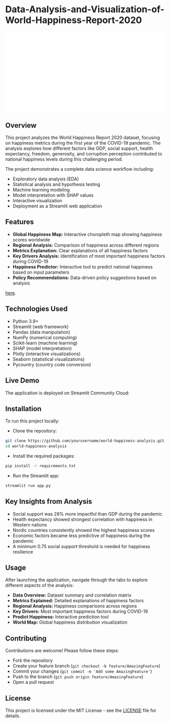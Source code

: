 # Data-Analysis-and-Visualization-of-World-Happiness-Report-2020
![World Happiness Report](assets/id8lGFstdW_1751913596371.svg)

## Overview
This project analyzes the World Happiness Report 2020 dataset, focusing on happiness metrics during the first year of the COVID-19 pandemic. The analysis explores how different factors like GDP, social support, health expectancy, freedom, generosity, and corruption perception contributed to national happiness levels during this challenging period.

The project demonstrates a complete data science workflow including:
- Exploratory data analysis (EDA)
- Statistical analysis and hypothesis testing
- Machine learning modeling
- Model interpretation with SHAP values
- Interactive visualization
- Deployment as a Streamlit web application

## Features

- **Global Happiness Map:** Interactive choropleth map showing happiness scores worldwide
- **Regional Analysis:** Comparison of happiness across different regions
- **Metrics Explanation:** Clear explanations of all happiness factors
- **Key Drivers Analysis:** Identification of most important happiness factors during COVID-19
- **Happiness Predictor:** Interactive tool to predict national happiness based on input parameters
- **Policy Recommendations:** Data-driven policy suggestions based on analysis

[here](https://www.kaggle.com/datasets/londeen/world-happiness-report-2020).

## Technologies Used

- Python 3.9+
- Streamlit (web framework)
- Pandas (data manipulation)
- NumPy (numerical computing)
- Scikit-learn (machine learning)
- SHAP (model interpretation)
- Plotly (interactive visualizations)
- Seaborn (statistical visualizations)
- Pycountry (country code conversion)

## Live Demo

The application is deployed on Streamlit Community Cloud: 

## Installation

To run this project locally:
- Clone the repository:
```bash
git clone https://github.com/yourusername/world-happiness-analysis.git
cd world-happiness-analysis
```
- Install the required packages:
```bash
pip install -r requirements.txt
```
- Run the Streamlit app:
```bash
streamlit run app.py
```
## Key Insights from Analysis

- Social support was 28% more impactful than GDP during the pandemic
- Health expectancy showed strongest correlation with happiness in Western nations
- Nordic countries consistently showed the highest happiness scores
- Economic factors became less predictive of happiness during the pandemic
- A minimum 0.75 social support threshold is needed for happiness resilience

## Usage

After launching the application, navigate through the tabs to explore different aspects of the analysis:
- **Data Overview:** Dataset summary and correlation matrix
- **Metrics Explained:** Detailed explanations of happiness factors
- **Regional Analysis:** Happiness comparisons across regions
- **Key Drivers:** Most important happiness factors during COVID-19
- **Predict Happiness:** Interactive prediction tool
- **World Map:** Global happiness distribution visualization

## Contributing

Contributions are welcome! Please follow these steps:
- Fork the repository
- Create your feature branch (```git checkout -b feature/AmazingFeature```)
- Commit your changes (```git commit -m 'Add some AmazingFeature'```)
- Push to the branch (```git push origin feature/AmazingFeature```)
- Open a pull request

## License

This project is licensed under the MIT License - see the [LICENSE](LICENSE) file for details.

